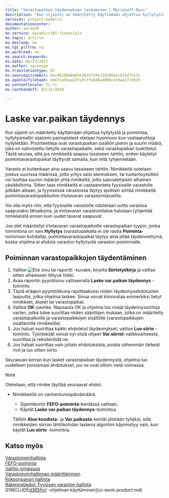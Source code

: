 ```yaml
---
title: "Varastopaikan täydennyksen laskeminen | Microsoft Docs"
description: "Kun sijainti on määritetty käyttämään ohjattua hyllytystä ja poimintaa, hyllytysmallin sijainnin painopisteet otetaan huomioon kun vastaanottoja hyllytetään."
services: project-madeira
documentationcenter: 
author: SorenGP
ms.service: dynamics365-financials
ms.topic: article
ms.devlang: na
ms.tgt_pltfrm: na
ms.workload: na
ms.search.keywords: 
ms.date: 08/23/2017
ms.author: sgroespe
ms.translationtype: HT
ms.sourcegitcommit: bec0619be0a65e3625759e13d2866ac615d7513c
ms.openlocfilehash: e667ca56aa22fafc7fe6d0a4880c419a4272db26
ms.contentlocale: fi-fi
ms.lasthandoff: 03/22/2018

---
```

# <a name="calculate-bin-replenishment"></a>Laske var.paikan täydennys
Kun sijainti on määritetty käyttämään ohjattua hyllytystä ja poimintaa, hyllytysmallin sijainnin painopisteet otetaan huomioon kun vastaanottoja hyllytetään. Prioriteetteja ovat varastopaikan sisällön pienin ja suurin määrä, joka on vahvistettu tietylle varastopaikalle, sekä varastopaikan luokittelut. Tästä seuraa, että jos nimikkeitä saapuu tasaiseen tahtiin, eniten käytetyt poimintavarastopaikat täyttyvät samalla, kun niitä tyhjennetään.  

Varasto ei kuitenkaan aina saavu tasaiseen tahtiin. Nimikkeitä ostetaan joskus suurissa määrissä, jotta yritys saisi alennuksen, tai tuotantoyksikkö voi tuottaa suuren määrän yhtä nimikettä, jotta saavutettaisiin alhainen yksikköhinta. Sitten taas nimikkeitä ei vastaanoteta fyysiselle varastolle pitkään aikaan, ja fyysisessä varastossa täytyy ajoittain siirtää nimikkeitä poimintavarastopaikkoihin irtotavaran varastointialueilta.  

Voi olla myös niin, että fyysiselle varastolle odotetaan uutta varastoa saapuvaksi lähiaikoina, ja irtotavaran varastointialue halutaan tyhjentää nimikkeistä ennen kuin uudet tavarat saapuvat.  

Jos olet määritellyt irtotavaran varastopaikoille varastopaikan tyypin, jonka toimintona on vain **Hyllytys** (varastopaikalla ei ole rastia **Poiminta**-toiminnon kohdalla), poimintavarastopaikat täytyy aina pitää täydennettyinä, koska ohjelma ei ehdota varaston hyllytystä varaston poiminnalle.  

## <a name="to-replenish-pick-bins"></a>Poiminnan varastopaikkojen täydentäminen  
1.  Valitse ![Etsi sivu tai raportti](media/ui-search/search_small.png "Etsi sivu tai raportti -kuvake") -kuvake, kirjoita **Siirtotyökirja** ja valitse sitten aiheeseen liittyvä linkki.  
2.  Avaa raportin pyyntösivu valitsemalla **Laske var.paikan täydennys** -toiminto.  
3.  Täytä eräajon pyyntöikkuna rajoittaaksesi niiden täydennysehdotusten laajuutta, jotka ohjelma laskee. Sinua voivat kiinnostaa esimerkiksi tietyt nimikkeet, alueet tai varastopaikat.  
4.  Valitse **OK**-painike. Napsauta OK ja ohjelma luo rivejä täydennyssiirtoja varten, jotka tulee suorittaa niiden sääntöjen mukaan, jotka on määritetty varastopaikoille ja varastopaikkojen sisällölle (varastopaikkojen sisältämille nimikkeille).  
5.  Jos haluat suorittaa kaikki ehdotetut täydennykset, valitse **Luo siirto** -toiminto. Työntekijät voivat nyt etsiä ohjeet **Var.siirrot**-valikkoaiheesta, suorittaa ja rekisteröidä ne.  
6.  Jos haluat suorittaa vain joitain ehdotuksista, poista vähemmän tärkeät rivit ja luo sitten siirto.  

Seuraavan kerran kun lasket varastopaikan täydennystä, ohjelma luo uudelleen poistamasi ehdotukset, jos ne ovat silloin vielä voimassa.  

> [!NOTE]
>  Oletetaan, että nimike täyttää seuraavat ehdot:  
> 
> - Nimikkeellä on vanhentumispäivämäärä.  
>   -   Sijaintikortin **FEFO-poiminta**-kentässä valitaan.  
>   -   Käytät **Laske var.paikan täydennys**-toimintoa.  
> 
>   Tällöin **Alue koodista**- ja  **Var.paikasta**-kentät jätetään tyhjiksi, sillä nimikkeiden siirron lähtökohdan laskeva algoritmi käynnistyy vain, kun käytät **Luo siirto** -toimintoa.  

## <a name="see-also"></a>Katso myös  
[Varastoinninhallinta](warehouse-manage-warehouse.md)  
[FEFO-poiminta](warehouse-picking-by-fefo.md)  
[Vaihto-omaisuus](inventory-manage-inventory.md)  
[Varastoinninhallinnan määrittäminen](warehouse-setup-warehouse.md)     
[Kokoonpanon hallinta](assembly-assemble-items.md)    
[Rakennetiedot: Fyysisen varaston hallinta](design-details-warehouse-management.md)  
[[!INCLUDE[d365fin](includes/d365fin_md.md)] -ohjelman käyttäminen](ui-work-product.md)

